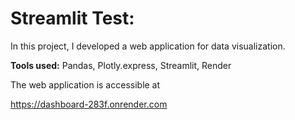 # Streamlit Test:

In this project, I developed a web application for data visualization.

**Tools used:** Pandas, Plotly.express, Streamlit, Render


The web application is accessible at 

https://dashboard-283f.onrender.com

